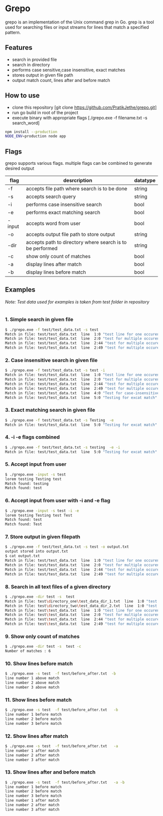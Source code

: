 # Grepo
grepo is an implementation of the Unix command grep in Go. grep is a tool used for searching files or input streams for lines that match a specified pattern.

## Features

- search in provided file
- search in directory
- performs case sensitive,case insensitive, exact matches
- stores output in given file path
- output match count, lines after and before match

## How to use
- clone this repository [git clone https://github.com/PratikJethe/grepo.git]
- run go build in root of the project
- execute binary with appropriate flags [./grepo.exe -f filename.txt -s search_word]


```sh
npm install --production
NODE_ENV=production node app
```

## Flags

grepo supports various flags. multiple flags can be combined to generate desired output

| flag | desrcription | datatype
| ------ | ------ | ---- |
| -f | accepts file path where search is to be done | string
| -s | accepts search query| string
| -i | performs case insensitive search| bool
| -e | performs exact matching search | bool
| -input | accepts word from user | bool
| -o | accepts output file path to store output | string
| -dir | accepts path to directory where search is to be performed | string
| -c | show only count of matches | bool
| -a | display lines after match | bool
| -b | display lines before match | bool


## Examples 
###### Note: Test data used for examples is taken from test folder in repository 
#
#
### 1. Simple search in given file
 
```sh
$ ./grepo.exe -f test/test_data.txt -s test
Match in file: test/test_data.txt  line  1:0 "test line for one occurence in single line"
Match in file: test/test_data.txt  line  2:0 "test for multiple occurences in single line test test"
Match in file: test/test_data.txt  line  2:44 "test for multiple occurences in single line test test"
Match in file: test/test_data.txt  line  2:49 "test for multiple occurences in single line test test"
```

### 2. Case insensitive search in given file
 
```sh
$ ./grepo.exe -f test/test_data.txt -s test -i
Match in file: test/test_data.txt  line  1:0 "test line for one occurence in single line"
Match in file: test/test_data.txt  line  2:0 "test for multiple occurences in single line test test"
Match in file: test/test_data.txt  line  2:44 "test for multiple occurences in single line test test"
Match in file: test/test_data.txt  line  2:49 "test for multiple occurences in single line test test"
Match in file: test/test_data.txt  line  4:0 "Test for case-insensitive "
Match in file: test/test_data.txt  line  5:0 "Testing for excat match"
```
### 3. Exact matching search in given file
 
```sh
$ ./grepo.exe -f test/test_data.txt -s Testing  -e
Match in file: test/test_data.txt  line  5:0 "Testing for excat match"
```
### 4. -i -e flags combined
 
```sh
$ ./grepo.exe -f test/test_data.txt -s testing  -e -i
Match in file: test/test_data.txt  line  5:0 "Testing for excat match"
```
### 5. Accept input from user
 
```sh
$ ./grepo.exe -input -s test
lorem testing Testing test
Match found: testing
Match found: test
```

### 6. Accept input from user with -i and -e flag
 
```sh
$ ./grepo.exe -input -s test -i -e
lorem testing Testing test Test
Match found: test
Match found: Test
```

### 7. Store output in given filepath
 
```sh
$ ./grepo.exe -f test/test_data.txt -s test -o output.txt
output stored into output.txt
$ cat output.txt 
Match in file: test/test_data.txt  line  1:0 "test line for one occurence in single line"
Match in file: test/test_data.txt  line  2:0 "test for multiple occurences in single line test test"
Match in file: test/test_data.txt  line  2:44 "test for multiple occurences in single line test test"
Match in file: test/test_data.txt  line  2:49 "test for multiple occurences in single line test test"
```

### 8. Search in all text files of a given directory
 
```sh
$ ./grepo.exe -dir test -s  test
Match in file: test\directory_one\test_data_dir_1.txt  line  1:0 "test data in directory one"
Match in file: test\directory_two\test_data_dir_2.txt  line  1:0 "test data in directory one"        
Match in file: test\test_data.txt  line  1:0 "test line for one occurence in single line"
Match in file: test\test_data.txt  line  2:0 "test for multiple occurences in single line test test" 
Match in file: test\test_data.txt  line  2:44 "test for multiple occurences in single line test test"
Match in file: test\test_data.txt  line  2:49 "test for multiple occurences in single line test test"
```

### 9. Show only count of matches
 
```sh
$ ./grepo.exe -dir test -s  test -c
Number of matches : 6
```

### 10. Show lines before match
 
```sh
$ ./grepo.exe -s test  -f test/before_after.txt  -b
line number 1 above match 
line number 2 above match
line number 3 above match
```
### 11. Show lines before match
 
```sh
$ ./grepo.exe -s test  -f test/before_after.txt   -b
line number 1 before match 
line number 2 before match
line number 3 before match
```
### 12. Show lines after match
 
```sh
$ ./grepo.exe -s test  -f test/before_after.txt   -a
line number 1 after match 
line number 2 after match
line number 3 after match
```
### 13. Show lines after and before match
 
```sh
$ ./grepo.exe -s test  -f test/before_after.txt   -a -b
line number 1 before match 
line number 2 before match
line number 3 before match
line number 1 after match
line number 2 after match
line number 3 after match
```

